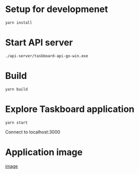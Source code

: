 # Setup for developmenet

```
yarn install
```

# Start API server
```
./api-server/taskboard-api-go-win.exe
```

# Build
```
yarn build
```

# Explore Taskboard application

```
yarn start
```
Connect to localhost:3000

# Application image
[image](https://camo.qiitausercontent.com/6429b8ddd5d7a443ad9fe6a1508bad6adf31a8fe/68747470733a2f2f71696974612d696d6167652d73746f72652e73332e61702d6e6f727468656173742d312e616d617a6f6e6177732e636f6d2f302f3138303335312f37316133656564652d653362322d613265642d613939322d6239356263383763343537382e676966)
